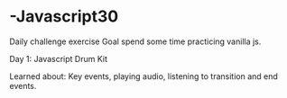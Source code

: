 # -Javascript30
Daily challenge exercise
Goal spend some time practicing vanilla js.

Day 1:
Javascript Drum Kit

Learned about: Key events, playing audio, listening to transition and end events.
